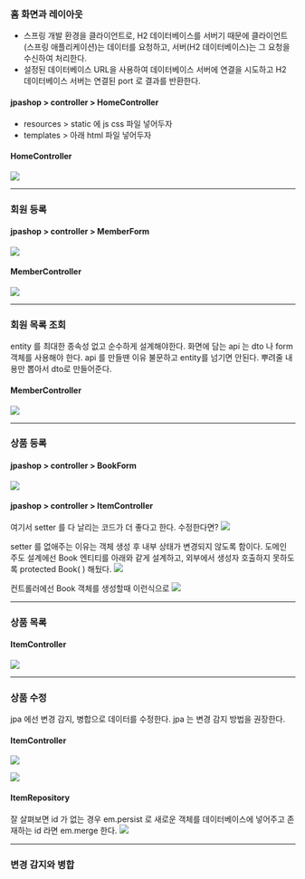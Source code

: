 ### 홈 화면과 레이아웃
- 스프링 개발 환경을 클라이언트로, H2 데이터베이스를 서버기 때문에 클라이언트(스프링 애플리케이션)는 데이터를 요청하고, 서버(H2 데이터베이스)는 그 요청을 수신하여 처리한다.
- 설정된 데이터베이스 URL을 사용하여 데이터베이스 서버에 연결을 시도하고 H2 데이터베이스 서버는 연결된 port 로 결과를 반환한다.
#### jpashop > controller > HomeController
- resources > static 에 js css 파일 넣어두자
- templates > 아래 html 파일 넣어두자
#### HomeController
![](https://i.imgur.com/NCBZ7Nf.png)

---
### 회원 등록

#### jpashop > controller > MemberForm
![](https://i.imgur.com/Qcu3q5U.png)
#### MemberController
![](https://i.imgur.com/VeOaIcg.png)

---
### 회원 목록 조회
entity 를 최대한 종속성 없고 순수하게 설계해야한다. 화면에 담는 api 는 dto 나 form 객체를 사용해야 한다.
api 를 만들땐 이유 불문하고 entity를 넘기면 안된다. 뿌려줄 내용만 뽑아서 dto로 만들어준다.
#### MemberController
![](https://i.imgur.com/OjL1Qcz.png)

---
### 상품 등록

#### jpashop > controller > BookForm
![](https://i.imgur.com/MnQ7VX6.png)

#### jpashop > controller > ItemController
여기서 setter 를 다 날리는 코드가 더 좋다고 한다. 수정한다면?
![](https://i.imgur.com/h7QRCo7.png)

setter 를 없애주는 이유는 객체 생성 후 내부 상태가 변경되지 않도록 함이다.
도메인 주도 설계에선 Book 엔티티를 아래와 같게 설계하고, 외부에서 생성자 호출하지 못하도록
protected Book( ) 해뒀다.
![](https://i.imgur.com/6bNFdgQ.png)

컨트롤러에선 Book 객체를 생성할때 이런식으로 
![](https://i.imgur.com/QgH3KIw.png)

---
### 상품 목록
#### ItemController
![](https://i.imgur.com/SpbKA7j.png)

---
### 상품 수정
jpa 에선 변경 감지, 병합으로 데이터를 수정한다. jpa 는 변경 감지 방법을 권장한다.
#### ItemController
![](https://i.imgur.com/ozhG6Bg.png)

![](https://i.imgur.com/WgcZBCh.png)

#### ItemRepository
잘 살펴보면 id 가 없는 경우 em.persist 로 새로운 객체를 데이터베이스에 넣어주고
존재하는 id 라면 em.merge 한다.
![](https://i.imgur.com/Of5vd8E.png)

---
### 변경 감지와 병합
